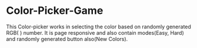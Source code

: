 # Color-Picker-Game
This Color-picker works in selecting the color based on randomly generated RGB( ) number. It is page responsive and also contain  modes(Easy, Hard) and randomly generated button also(New Colors).
